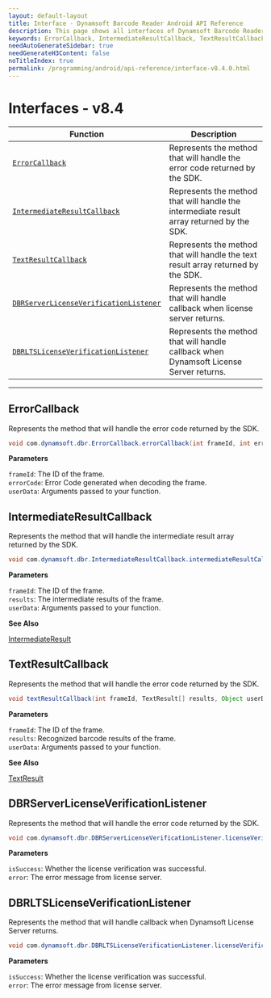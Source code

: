 ```yaml
---
layout: default-layout
title: Interface - Dynamsoft Barcode Reader Android API Reference
description: This page shows all interfaces of Dynamsoft Barcode Reader for Android SDK.
keywords: ErrorCallback, IntermediateResultCallback, TextResultCallback, DBRServerLicenseVerificationListener, interface, api reference, android
needAutoGenerateSidebar: true
needGenerateH3Content: false
noTitleIndex: true
permalink: /programming/android/api-reference/interface-v8.4.0.html
---
```


# Interfaces - v8.4

  | Function | Description |
  |----------|-------------|
  | [`ErrorCallback`](#errorcallback) | Represents the method that will handle the error code returned by the SDK. |
  | [`IntermediateResultCallback`](#intermediateresultcallback) | Represents the method that will handle the intermediate result array returned by the SDK. |
  | [`TextResultCallback`](#textresultcallback) | Represents the method that will handle the text result array returned by the SDK. |
  | [`DBRServerLicenseVerificationListener`](#dbrserverlicenseverificationlistener) | Represents the method that will handle callback when license server returns. |
  | [`DBRLTSLicenseVerificationListener`](#dbrltslicenseverificationlistener) | Represents the method that will handle callback when Dynamsoft License Server returns. |
  
---

## ErrorCallback

Represents the method that will handle the error code returned by the SDK.

```java
void com.dynamsoft.dbr.ErrorCallback.errorCallback(int frameId, int errorCode, Object userData)
```

**Parameters**

`frameId`: The ID of the frame.  
`errorCode`: Error Code generated when decoding the frame.  
`userData`: Arguments passed to your function.

## IntermediateResultCallback

Represents the method that will handle the intermediate result array returned by the SDK.

```java
void com.dynamsoft.dbr.IntermediateResultCallback.intermediateResultCallback(int frameId, IntermediateResult[] results, Object userData)
```

**Parameters**

`frameId`: The ID of the frame.  
`results`: The intermediate results of the frame.  
`userData`: Arguments passed to your function.

**See Also**

[IntermediateResult](auxiliary-IntermediateResult.html)

## TextResultCallback

Represents the method that will handle the error code returned by the SDK.

```java
void textResultCallback(int frameId, TextResult[] results, Object userData)
```

**Parameters**

`frameId`: The ID of the frame.  
`results`: Recognized barcode results of the frame.  
`userData`: Arguments passed to your function.

**See Also**

[TextResult](auxiliary-TextResult.html)

## DBRServerLicenseVerificationListener

Represents the method that will handle the error code returned by the SDK.

```java
void com.dynamsoft.dbr.DBRServerLicenseVerificationListener.licenseVerificationCallback (boolean isSuccess, Exception error)
```

**Parameters**

`isSuccess`: Whether the license verification was successful.  
`error`: The error message from license server.

## DBRLTSLicenseVerificationListener

Represents the method that will handle callback when Dynamsoft License Server returns.

```java
void com.dynamsoft.dbr.DBRLTSLicenseVerificationListener.licenseVerificationCallback (boolean isSuccess, Exception error)
```

**Parameters**

`isSuccess`: Whether the license verification was successful.  
`error`: The error message from license server.
